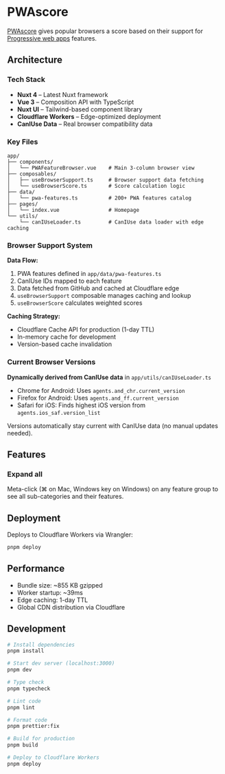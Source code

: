 # PWAscore

[PWAscore](https://pwascore.com/) gives popular browsers a score based on their support for [Progressive web apps](https://en.wikipedia.org/wiki/Progressive_web_app) features.

## Architecture

### Tech Stack

- **Nuxt 4** – Latest Nuxt framework
- **Vue 3** – Composition API with TypeScript
- **Nuxt UI** – Tailwind-based component library
- **Cloudflare Workers** – Edge-optimized deployment
- **CanIUse Data** – Real browser compatibility data

### Key Files

```
app/
├── components/
│   └── PWAFeatureBrowser.vue    # Main 3-column browser view
├── composables/
│   ├── useBrowserSupport.ts     # Browser support data fetching
│   └── useBrowserScore.ts       # Score calculation logic
├── data/
│   └── pwa-features.ts          # 200+ PWA features catalog
├── pages/
│   └── index.vue                # Homepage
└── utils/
    └── canIUseLoader.ts         # CanIUse data loader with edge caching
```

### Browser Support System

**Data Flow:**

1. PWA features defined in `app/data/pwa-features.ts`
2. CanIUse IDs mapped to each feature
3. Data fetched from GitHub and cached at Cloudflare edge
4. `useBrowserSupport` composable manages caching and lookup
5. `useBrowserScore` calculates weighted scores

**Caching Strategy:**

- Cloudflare Cache API for production (1-day TTL)
- In-memory cache for development
- Version-based cache invalidation

### Current Browser Versions

**Dynamically derived from CanIUse data** in `app/utils/canIUseLoader.ts`

- Chrome for Android: Uses `agents.and_chr.current_version`
- Firefox for Android: Uses `agents.and_ff.current_version`
- Safari for iOS: Finds highest iOS version from `agents.ios_saf.version_list`

Versions automatically stay current with CanIUse data (no manual updates needed).

## Features

### Expand all

Meta-click (⌘ on Mac, Windows key on Windows) on any feature group to see all sub-categories and their features.

## Deployment

Deploys to Cloudflare Workers via Wrangler:

```bash
pnpm deploy
```

## Performance

- Bundle size: ~855 KB gzipped
- Worker startup: ~39ms
- Edge caching: 1-day TTL
- Global CDN distribution via Cloudflare

## Development

```bash
# Install dependencies
pnpm install

# Start dev server (localhost:3000)
pnpm dev

# Type check
pnpm typecheck

# Lint code
pnpm lint

# Format code
pnpm prettier:fix

# Build for production
pnpm build

# Deploy to Cloudflare Workers
pnpm deploy
```
